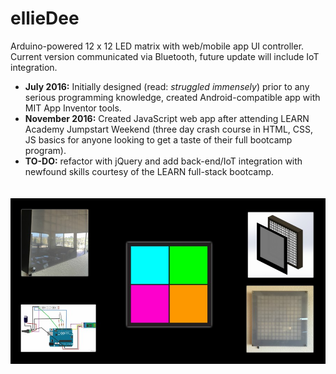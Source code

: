 # ellieDee
Arduino-powered 12 x 12 LED matrix with web/mobile app UI controller. Current version communicated via Bluetooth, future update will include IoT integration.<br>

<ul>
  <li>
  <strong>July 2016:</strong> Initially designed (read: <em>struggled immensely</em>) prior to any serious programming knowledge, created Android-compatible app with MIT App Inventor tools.
  </li>
  <li>
    <strong>November 2016:</strong> Created JavaScript web app after attending LEARN Academy Jumpstart Weekend (three day crash course in HTML, CSS, JS basics for anyone looking to get a taste of their full bootcamp program).
  </li>
  <li>
    <strong>TO-DO:</strong> refactor with jQuery and add back-end/IoT integration with newfound skills courtesy of the LEARN full-stack bootcamp.
  </li>
</ul>

<img src="assets/img/ellieDee.jpg" style="margin: 20px auto"/>

